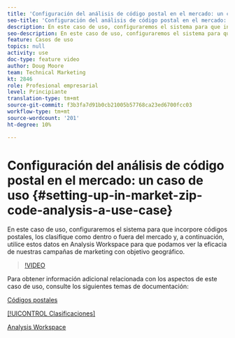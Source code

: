 ```yaml
---
title: 'Configuración del análisis de código postal en el mercado: un caso de uso'
seo-title: 'Configuración del análisis de código postal en el mercado: un caso de uso'
description: En este caso de uso, configuraremos el sistema para que incorpore códigos postales, los clasifique como dentro o fuera del mercado y, a continuación, utilice estos datos en Analysis Workspace para que podamos ver la eficacia de nuestras campañas de marketing con objetivo geográfico.
seo-description: En este caso de uso, configuraremos el sistema para que incorpore códigos postales, los clasifique como dentro o fuera del mercado y, a continuación, utilice estos datos en Analysis Workspace para que podamos ver la eficacia de nuestras campañas de marketing con objetivo geográfico.
feature: Casos de uso
topics: null
activity: use
doc-type: feature video
author: Doug Moore
team: Technical Marketing
kt: 2846
role: Profesional empresarial
level: Principiante
translation-type: tm+mt
source-git-commit: f3b3fa7d91b0cb21005b57768ca23ed6700fcc03
workflow-type: tm+mt
source-wordcount: '201'
ht-degree: 10%

---
```



# Configuración del análisis de código postal en el mercado: un caso de uso {#setting-up-in-market-zip-code-analysis-a-use-case}

En este caso de uso, configuraremos el sistema para que incorpore códigos postales, los clasifique como dentro o fuera del mercado y, a continuación, utilice estos datos en Analysis Workspace para que podamos ver la eficacia de nuestras campañas de marketing con objetivo geográfico.

>[!VIDEO](https://video.tv.adobe.com/v/27052/?quality=12)

Para obtener información adicional relacionada con los aspectos de este caso de uso, consulte los siguientes temas de documentación:

[Códigos postales](https://marketing.adobe.com/resources/help/en_US/reference/reports_zip.html)

[[!UICONTROL Clasificaciones]](https://marketing.adobe.com/resources/help/es_ES/reference/classifications.html)

[Analysis Workspace](https://marketing.adobe.com/resources/help/es_ES/analytics/analysis-workspace/analysis-workspace-features.html)

